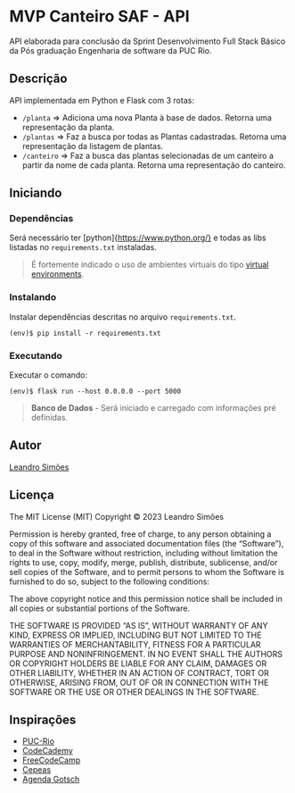 # MVP Canteiro SAF - API

API elaborada para conclusão da Sprint Desenvolvimento Full Stack Básico da Pós graduação Engenharia de software da PUC Rio.

## Descrição

API implementada em Python e Flask com 3 rotas:
- `/planta` => 
    Adiciona uma nova Planta à base de dados. Retorna uma representação da planta.
- `/plantas` => 
    Faz a busca por todas as Plantas cadastradas. Retorna uma representação da listagem de plantas.
- `/canteiro` => 
    Faz a busca das plantas selecionadas de um canteiro a partir da nome de cada planta. Retorna uma representação do canteiro.

## Iniciando

### Dependências

Será necessário ter [python]{https://www.python.org/} e todas as libs listadas no `requirements.txt` instaladas.

> É fortemente indicado o uso de ambientes virtuais do tipo [virtual environments](https://docs.python.org/3/library/venv.html).

### Instalando

Instalar dependências descritas no arquivo `requirements.txt`.
```
(env)$ pip install -r requirements.txt
```

### Executando

Executar o comando:
```
(env)$ flask run --host 0.0.0.0 --port 5000
```

> **Banco de Dados** - Será iniciado e carregado com informações pré definidas.

## Autor
 
[Leandro Simões](https://github.com/Leandr0SmS)

## Licença

The MIT License (MIT)
Copyright © 2023 Leandro Simões

Permission is hereby granted, free of charge, to any person obtaining a copy of this software and associated documentation files (the “Software”), to deal in the Software without restriction, including without limitation the rights to use, copy, modify, merge, publish, distribute, sublicense, and/or sell copies of the Software, and to permit persons to whom the Software is furnished to do so, subject to the following conditions:

The above copyright notice and this permission notice shall be included in all copies or substantial portions of the Software.

THE SOFTWARE IS PROVIDED “AS IS”, WITHOUT WARRANTY OF ANY KIND, EXPRESS OR IMPLIED, INCLUDING BUT NOT LIMITED TO THE WARRANTIES OF MERCHANTABILITY, FITNESS FOR A PARTICULAR PURPOSE AND NONINFRINGEMENT. IN NO EVENT SHALL THE AUTHORS OR COPYRIGHT HOLDERS BE LIABLE FOR ANY CLAIM, DAMAGES OR OTHER LIABILITY, WHETHER IN AN ACTION OF CONTRACT, TORT OR OTHERWISE, ARISING FROM, OUT OF OR IN CONNECTION WITH THE SOFTWARE OR THE USE OR OTHER DEALINGS IN THE SOFTWARE.

## Inspirações

* [PUC-Rio](https://www.puc-rio.br/index.html)
* [CodeCademy](https://www.codecademy.com/)
* [FreeCodeCamp](https://www.freecodecamp.org/learn/)
* [Cepeas](https://www.cepeas.org/)
* [Agenda Gotsch](https://agendagotsch.com/)

